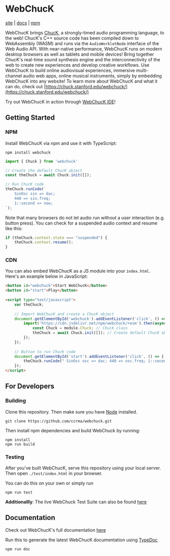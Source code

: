 # WebChucK
[site](https://chuck.stanford.edu/webchuck/) | [docs](https://chuck.stanford.edu/webchuck/docs) | [npm](https://www.npmjs.com/package/webchuck)

WebChucK brings [ChucK](https://chuck.stanford.edu), a strongly-timed audio programming language, to 
the web! ChucK's C++ source code has been compiled down to WebAssembly (WASM) and runs via the 
`AudioWorkletNode` interface of the Web Audio API. With near-native performance, WebChucK runs on 
modern desktop browsers as well as tablets and mobile devices! Bring together ChucK's real-time 
sound synthesis engine and the interconnectivity of the web to create new experiences and develop 
creative workflows. Use WebChucK to build online audiovisual experiences, immersive multi-channel 
audio web apps, online musical instruments, simply by embedding WebChucK into any website! To learn 
more about WebChucK and what it can do, check out [https://chuck.stanford.edu/webchuck/](https://chuck.stanford.edu/webchuck/)

Try out WebChucK in action through [WebChucK IDE](https://chuck.stanford.edu/ide/)!

## Getting Started

### NPM 

Install WebChucK via npm and use it with TypeScript:

```
npm install webchuck
```

```ts
import { Chuck } from 'webchuck'

// Create the default ChucK object
const theChuck = await Chuck.init([]);

// Run ChucK code
theChuck.runCode(`
    SinOsc sin => dac;
    440 => sin.freq;
    1::second => now;
`);
```

Note that many browsers do not let audio run without a user interaction (e.g. button press).
You can check for a suspended audio context and resume like this:

```ts
if (theChuck.context.state === "suspended") {
    theChuck.context.resume();
}
```

### CDN 

You can also embed WebChucK as a JS module into your `index.html`. Here's an example below in JavaScript:

```html
<button id="webchuck">Start WebChucK</button>
<button id="start">Play</button>
    
<script type="text/javascript">
    var theChuck; 
    
    // Import WebChucK and create a ChucK object 
    document.getElementById('webchuck').addEventListener('click', () => {
        import('https://cdn.jsdelivr.net/npm/webchuck/+esm').then(async (module) => {
            const Chuck = module.Chuck; // Chuck class
            theChuck = await Chuck.init([]); // Create default ChucK object
        });
    });
    
    // Button to run ChucK code
    document.getElementById('start').addEventListener('click', () => {
        theChuck.runCode(" SinOsc osc => dac; 440 => osc.freq; 1::second => now; ");
    });
</script>
```

## For Developers

### Building 

Clone this repository. Then make sure you have [Node](https://nodejs.org) installed.

```
git clone https://github.com/ccrma/webchuck.git
```

Then install npm dependencies and build WebChuck by running:

```
npm install
npm run build
```

### Testing

After you've built WebChucK, serve this repository using your local server. Then open `./test/index.html` in your browser.

You can do this on your own or simply run

```
npm run test
```

**Additionallly**: The live WebChuck Test Suite can also be found [here](https://chuck.stanford.edu/webchuck/test)

## Documentation

Check out WebChucK's full documentation [here](https://chuck.stanford.edu/webchuck/docs)

Run this to generate the latest WebChucK documentation using [TypeDoc](https://typedoc.org/)

```
npm run doc
```
